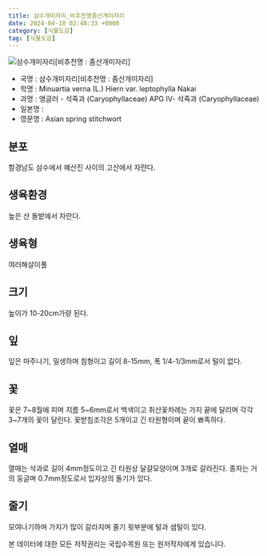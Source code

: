```yaml
---
title: 삼수개미자리_비추천명좀산개미자리
date: 2024-04-18 02:48:33 +0800
category: [식물도감]
tag: [식물도감]
---
```




![삼수개미자리[비추천명 : 좀산개미자리]](/fileUpload/plants/basic/Caryophyllaceae/Minuartia/P000003722/P000003722_202205_1_th2.jpg)
- 국명 : 삼수개미자리[비추천명 : 좀산개미자리]
- 학명 : Minuartia verna (L.) Hiern var. leptophylla Nakai
- 과명 : 앵글러 - 석죽과 (Caryophyllaceae) APG Ⅳ- 석죽과 (Caryophyllaceae)
- 일본명 : 
- 영문명 : Asian spring stitchwort


## 분포
함경남도 삼수에서 혜산진 사이의 고산에서 자란다.
## 생육환경
높은 산 돌밭에서 자란다.
## 생육형
여러해살이풀 
## 크기
높이가 10-20cm가량 된다.
## 잎
잎은 마주나기, 밀생하며 침형이고 길이 8-15mm, 폭 1/4-1/3mm로서 털이 없다.
## 꽃
꽃은 7~8월에 피며 지름 5~6mm로서 백색이고 취산꽃차례는 가지 끝에 달리며 각각 3~7개의 꽃이 달린다. 꽃받침조각은 5개이고 긴 타원형이며 끝이 뾰족하다.
## 열매
열매는 삭과로 길이 4mm정도이고 긴 타원상 달걀모양이며 3개로 갈라진다. 종자는 거의 둥글며 0.7mm정도로서 입자상의 돌기가 있다.
## 줄기
모여나기하며 가지가 많이 갈라지며 줄기 윗부분에 털과 샘털이 있다.






본 데이터에 대한 모든 저작권리는 국립수목원 또는 원저작자에게 있습니다.

